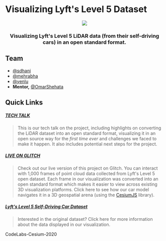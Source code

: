 # Visualizing Lyft's Level 5 Dataset 
<p align="center"><img src="https://github.com/sdhani/codelabs-cesium-20/blob/master/public/codelabs-animate.gif" /></p>

### <p style="text-align:center;"> Visualizing Lyft's Level 5 LiDAR data (from their self-driving cars) in an open standard format.</p>

## Team
- [@sdhani](https://github.com/sdhani)
- [@mehrabha](https://github.com/mehrabha)
- [@yenlu](https://github.com/yenlu)
- **Mentor,** [@OmarShehata](https://github.com/OmarShehata)

## Quick Links
##### [TECH TALK](https://www.youtube.com/watch?time_continue=720&v=wsHNfLxa6Ag&feature=emb_logo)
> This is our tech talk on the project, including highlights on converting the LiDAR dataset into an open standard format, visualizing it in an open source way for the *first time ever* and challenges we faced to make it happen. It also includes potential next steps for the project.

##### [LIVE ON GLITCH](https://berry-vaulted-exoplanet.glitch.me/)
> Check out our live version of this project on Glitch. You can interact with 1,000 frames of point cloud data collected from Lyft's Level 5 open dataset. Each frame in our visualization was converted into an open standard format which makes it easier to view across existing 3D visualization platforms. Click here to see how our car model navigates it in a 3D geospatial arena (using the [CesiumJS](https://cesium.com/cesiumjs/) library).

##### [Lyft's Level 5 Self-Driving Car Dataset](https://self-driving.lyft.com/level5/) 
> Interested in the original dataset? Click here for more information about the data displayed in our visualization.



CodeLabs-Cesium-2020
